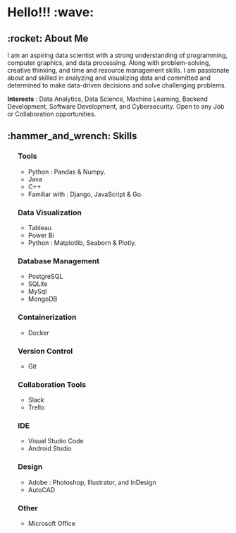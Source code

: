 <h1> Hello!!! :wave:</h1>

<h2>:rocket: About Me</h2>
 
  I am an aspiring data scientist with a strong understanding of programming, computer graphics, and data processing. Along with problem-solving, creative thinking, and time and resource management skills. I am passionate about and skilled in analyzing and visualizing data and committed and determined to make data-driven decisions and solve challenging problems. 
  
  __Interests__ : Data Analytics, Data Science, Machine Learning, Backend Development, Software Development, and Cybersecurity. Open to any Job or Collaboration opportunities.

<h2>:hammer_and_wrench: Skills</h2>
<ul>
    <h3>Tools</h3>
    <ul>
      <li>Python : Pandas & Numpy.</li>
      <li>Java</li>
      <li>C++</li>
      <li>Familiar with : Django, JavaScript & Go.</li>
    </ul>
    <h3>Data Visualization</h3>
    <ul>
      <li>Tableau</li>
      <li>Power Bi</li>
      <li>Python : Matplotlib, Seaborn & Plotly.</li>
    </ul>
    <h3>Database Management</h3>
    <ul>
      <li>PostgreSQL</li>
      <li>SQLite</li>
      <li>MySql</li>
      <li>MongoDB</li>
    </ul>
    <h3>Containerization</h3>
    <ul>
      <li>Docker</li>
    </ul>
    <h3>Version Control</h3>
    <ul>
      <li>Git</li>
    </ul>
    <h3>Collaboration Tools</h3>
    <ul>
      <li>Slack</li>
      <li>Trello</li>
    </ul>
    <h3>IDE</h3>
    <ul>
      <li>Visual Studio Code</li>
      <li>Android Studio</li>
    </ul>
    <h3>Design</h3>
    <ul>
      <li>Adobe : Photoshop, Illustrator, and InDesign</li>
      <li>AutoCAD</li>
    </ul>
    <h3>Other</h3>
    <ul>
      <li>Microsoft Office</li>
    </ul>
</ul>
